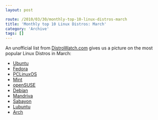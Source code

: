 ```yaml
---
layout: post

route: /2010/03/30/monthly-top-10-linux-distros-march
title: 'Monthly top 10 Linux Distros: March'
category: 'Archive'
tags: []
---
```


An unofficial list from
<a class="ph" target="_blank" rel="noopener noreferrer" href="http://www.distrowatch.com">DistroWatch.com</a>
gives us a picture on the most popular Linux Distros in March:

- <a class="ph" target="_blank" rel="noopener noreferrer" href="http://www.ubuntu.com">Ubuntu</a>
- <a class="ph" target="_blank" rel="noopener noreferrer" href="http://fedoraproject.org/">Fedora</a>
- <a class="ph" target="_blank" rel="noopener noreferrer" href="http://pclinuxos.com/">PCLinuxOS</a>
- <a class="ph" target="_blank" rel="noopener noreferrer" href="http://www.linuxmint.com/">Mint
  </a>
- <a class="ph" target="_blank" rel="noopener noreferrer" href="http://www.opensuse.org/en/">openSUSE</a>
- <a class="ph" target="_blank" rel="noopener noreferrer" href="http://www.debian.org/">Debian</a>
- <a class="ph" target="_blank" rel="noopener noreferrer" href="http://www2.mandriva.com/">Mandriva</a>
- <a class="ph" target="_blank" rel="noopener noreferrer" href="http://sabayonlinux.org/">Sabayon</a>
- <a class="ph" target="_blank" rel="noopener noreferrer" href="https://wiki.ubuntu.com/Lubuntu">Lubuntu</a>
- <a class="ph" target="_blank" rel="noopener noreferrer" href="http://www.archlinux.org/">Arch</a>
